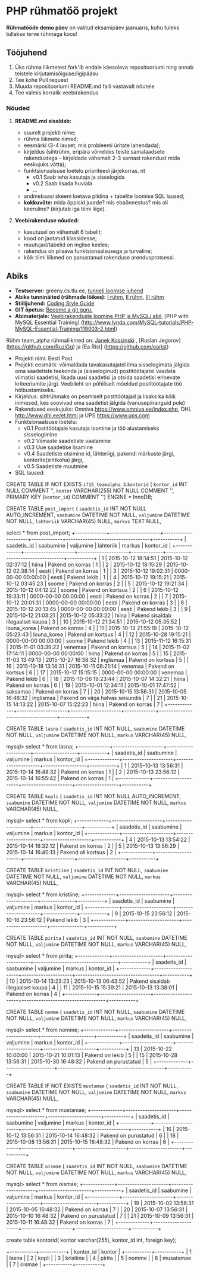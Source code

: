 # PHP rühmatöö projekt
**Rühmatööde demo päev** on valitud eksamipäev jaanuaris, kuhu tuleks tullakse terve rühmaga koos!

## Tööjuhend
1. Üks rühma liikmetest fork'ib endale käesoleva repositooriumi ning annab teistele kirjutamisõiguse/ligipääsu
1. Tee kohe Pull request
1. Muuda repositooriumi README.md faili vastavalt nõutele
1. Tee valmis korralik veebirakendus

### Nõuded

1. **README.md sisaldab:**
    * suurelt projekti nime;
    * rühma liikmete nimed;
    * eesmärki (3-4 lauset, mis probleemi üritate lahendada);
    * kirjeldus (sihtrühm, eripära võrreldes teiste samalaadsete rakendustega - kirjeldada vähemalt 2-3 sarnast rakendust mida eeskujuks võtta);
    * funktsionaalsuse loetelu prioriteedi järjekorras, nt
        * v0.1 Saab teha kasutaja ja sisselogida
        * v0.2 Saab lisada huviala
        * ...
    * andmebaasi skeem loetava pildina + tabelite loomise SQL laused;
    * **kokkuvõte:** mida õppisid juurde? mis ebaõnnestus? mis oli keeruline? (kirjutab iga tiimi liige).


2. **Veebirakenduse nõuded:**
    * kasutusel on vähemalt 6 tabelit;
    * kood on jaotatud klassidesse;
    * muutujad/tabelid on inglise keeles;
    * rakendus on piisava funktsionaalsusega ja turvaline;
    * kõik tiimi liikmed on panustanud rakenduse arendusprotsessi.

## Abiks
* **Testserver:** greeny.cs.tlu.ee, [tunneli loomise juhend](http://minitorn.tlu.ee/~jaagup/kool/java/kursused/09/veebipr/naited/greenytunnel/greenytunnel.pdf)
* **Abiks tunninäited (rühmade lõikes):** [I rühm](https://github.com/veebiprogrammeerimine-2015s?utf8=%E2%9C%93&query=-I-ruhm), [II rühm](https://github.com/veebiprogrammeerimine-2015s?utf8=%E2%9C%93&query=-II-ruhm), [III rühm](https://github.com/veebiprogrammeerimine-2015s?utf8=%E2%9C%93&query=-III-ruhm)
* **Stiilijuhend:** [Coding Style Guide](http://www.php-fig.org/psr/psr-2/)
* **GIT õpetus:** [Become a git guru.](https://www.atlassian.com/git/tutorials/)
* **Abimaterjale:** [Veebirakenduste loomine PHP ja MySQLi abil](http://minitorn.tlu.ee/~jaagup/kool/java/loeng/veebipr/veebipr1.pdf), [PHP with MySQL Essential Training] (http://www.lynda.com/MySQL-tutorials/PHP-MySQL-Essential-Training/119003-2.html)

>>>>>>>>>>>>>>>>>>>>>>>>>>>>>>

Rühm team_alpha rühmaliikmed on: [Janek Kossinski](https://github.com/janekos) , [Ruslan Jegorov] (https://github.com/RuziGg) ja [Ea Rist] (https://github.com/earist)
- Projekti nimi: Eesti Post
- Projekti eesmärk: võimaldada tavakasutajatel ilma sisselogimata jälgida oma saadetiste teekonda ja (sisseloginud) postitöötajatel 
vaadata viimatisi saadetisi, lisada uusi saadetisi ja otsida saadetisi erinevate kriteeriumite järgi. Veebileht on põhiliselt
mõeldud postitöötajate töö hõlbustamiseks. 
- Kirjeldus: sihtrühmaks on peamiselt postitöötajad ja lisaks ka kõik inimesed, kes soovivad oma saadetist jälgida (vanusepiiranguid pole)
- Rakendused eeskujuks: Omniva https://www.omniva.ee/index.php, DHL http://www.dhl.ee/et.html ja UPS https://www.ups.com 
- Funktsionaalsuse loetelu:
	* v0.1 Postitöötajale kasutaja loomine ja töö alustamiseks sisselogimine
	* v0.2 Viimaste saadetiste vaatamine
	* v0.3 Uue saadetise lisamine
	* v0.4 Saadetiste otsimine id, lähteriigi, pakendi märkuste järgi, kontorite(sihtkoha) järgi, 
	* v0.5 Saadetiste muutmine
- SQL laused:

CREATE TABLE IF NOT EXISTS `if15_teamalpha_3`.`kontorid` (
  `kontor_id` INT NULL COMMENT '',
  `kontor` VARCHAR(255) NOT NULL COMMENT '',
  PRIMARY KEY (`kontor_id`)  COMMENT '')
ENGINE = InnoDB;


CREATE TABLE `post_import` (
  `saadetis_id` INT NOT NULL AUTO_INCREMENT,
  `saabumine` DATETIME NOT NULL,
  `valjumine` DATETIME NOT NULL,
  `lahteriik` VARCHAR(45) NULL,
  `markus` TEXT NULL,
  
select * from post_import;
+-------------+---------------------+---------------------+-------------+-----------------------------------+-----------+
| saadetis_id | saabumine           | valjumine           | lahteriik   | markus                            | kontor_id |
+-------------+---------------------+---------------------+-------------+-----------------------------------+-----------+
|           1 | 2015-10-12 18:14:51 | 2015-10-12 02:37:12 | hiina       | Pakend on korras                  |         1 |
|           2 | 2015-10-12 18:15:29 | 2015-10-12 02:38:14 | eesti       | Pakend on korras                  |         1 |
|           3 | 2015-10-12 19:02:31 | 0000-00-00 00:00:00 | eesti       | Pakend lekib                      |         1 |
|           4 | 2015-10-12 19:15:21 | 2015-10-12 03:45:23 | soome       | Pakend on korras                  |         2 |
|           5 | 2015-10-12 19:21:34 | 2015-10-12 04:12:22 | soome       | Pakend on kortsus                 |         2 |
|           6 | 2015-10-12 19:33:11 | 0000-00-00 00:00:00 | eesti       | Pakend on korras                  |         2 |
|           7 | 2015-10-12 20:01:31 | 0000-00-00 00:00:00 | eesti       | Pakend on korras                  |         3 |
|           8 | 2015-10-12 20:13:45 | 0000-00-00 00:00:00 | eesti       | Pakend lekib                      |         3 |
|           9 | 2015-10-12 21:03:21 | 2015-10-12 05:33:22 | hiina       | Pakend sisaldab illegaalset kaupa |         3 |
|          10 | 2015-10-12 21:34:51 | 2015-10-12 05:35:52 | louna_korea | Pakend on korras                  |         4 |
|          11 | 2015-10-12 21:55:19 | 2015-10-12 05:23:43 | louna_korea | Pakend on kortsus                 |         4 |
|          12 | 2015-10-28 19:15:21 | 0000-00-00 00:00:00 | soome       | Pakend lekib                      |         4 |
|          13 | 2015-11-12 16:15:31 | 2015-11-01 03:39:22 | venemaa     | Pakend on kortsus                 |         5 |
|          14 | 2015-11-02 17:14:11 | 0000-00-00 00:00:00 | hiina       | Pakend on korras                  |         5 |
|          15 | 2015-11-03 13:49:13 | 2015-10-27 16:38:32 | inglismaa   | Pakend on kortsus                 |         5 |
|          16 | 2015-10-18 13:14:31 | 2015-10-11 08:21:14 | venemaa     | Pakend on kortsus                 |         6 |
|          17 | 2015-10-17 15:15:15 | 0000-00-00 00:00:00 | venemaa     | Pakend lekib                      |         6 |
|          18 | 2015-10-06 19:23:44 | 2015-10-07 14:32:21 | hiina       | Pakend on korras                  |         6 |
|          19 | 2015-10-01 12:34:11 | 2015-10-01 17:47:52 | saksamaa    | Pakend on korras                  |         7 |
|          20 | 2015-10-15 13:56:31 | 2015-10-05 16:48:32 | inglismaa   | Pakend on väga halvas seisundis   |         7 |
|          21 | 2015-10-15 14:13:22 | 2015-10-07 15:22:23 | hiina       | Pakend on korras                  |         7 |
+-------------+---------------------+---------------------+-------------+-----------------------------------+-----------+

CREATE TABLE `lasna` (
  `saadetis_id` INT NOT NULL,
  `saabumine` DATETIME NOT NULL,
  `valjumine` DATETIME NOT NULL,
  `markus` VARCHAR(45) NULL,
  
  mysql> select * from lasna;
+-------------+---------------------+---------------------+------------------+-----------+
| saadetis_id | saabumine           | valjumine           | markus           | kontor_id |
+-------------+---------------------+---------------------+------------------+-----------+
|           1 | 2015-10-13 13:56:31 | 2015-10-14 16:48:32 | Pakend on korras |         1 |
|           2 | 2015-10-13 23:56:12 | 2015-10-14 16:55:42 | Pakend on korras |         1 |
+-------------+---------------------+---------------------+------------------+-----------+


CREATE TABLE `kopli` (
  `saadetis_id` INT NOT NULL AUTO_INCREMENT,
  `saabumine` DATETIME NOT NULL,
  `valjumine` DATETIME NOT NULL,
  `markus` VARCHAR(45) NULL,
  
  mysql> select * from kopli;
+-------------+---------------------+---------------------+--------------------+-----------+
| saadetis_id | saabumine           | valjumine           | markus             | kontor_id |
+-------------+---------------------+---------------------+--------------------+-----------+
|           4 | 2015-10-13 13:54:22 | 2015-10-14 16:32:12 | Pakend on korras   |         2 |
|           5 | 2015-10-13 13:56:29 | 2015-10-14 16:40:13 | Pakend oli kortsus |         2 |
+-------------+---------------------+---------------------+--------------------+-----------+



CREATE TABLE `kristiine` (
  `saadetis_id` INT NOT NULL,
  `saabumine` DATETIME NOT NULL,
  `valjumine` DATETIME NOT NULL,
  `markus` VARCHAR(45) NULL,
  
  mysql> select * from kristiine;
+-------------+---------------------+---------------------+--------------+-----------+
| saadetis_id | saabumine           | valjumine           | markus       | kontor_id |
+-------------+---------------------+---------------------+--------------+-----------+
|           9 | 2015-10-15 23:56:12 | 2015-10-16 23:56:12 | Pakend lekib |         3 |
+-------------+---------------------+---------------------+--------------+-----------+



CREATE TABLE `pirita` (
  `saadetis_id` INT NOT NULL,
  `saabumine` DATETIME NOT NULL,
  `valjumine` DATETIME NOT NULL,
  `markus` VARCHAR(45) NULL,
  
  mysql> select * from pirita;
+-------------+---------------------+---------------------+-----------------------------------+-----------+
| saadetis_id | saabumine           | valjumine           | markus                            | kontor_id |
+-------------+---------------------+---------------------+-----------------------------------+-----------+
|          10 | 2015-10-14 13:23:23 | 2015-10-13 06:43:52 | Pakend sisaldab illegaalset kaupa |         4 |
|          11 | 2015-10-15 15:39:21 | 2015-10-13 13:38:01 | Pakend on korras                  |         4 |
+-------------+---------------------+---------------------+-----------------------------------+-----------+



CREATE TABLE `nomme` (
  `saadetis_id` INT NOT NULL,
  `saabumine` DATETIME NOT NULL,
  `valjumine` DATETIME NOT NULL,
  `markus` VARCHAR(45) NULL,
  
  mysql> select * from nomme;
+-------------+---------------------+---------------------+----------------------+-----------+
| saadetis_id | saabumine           | valjumine           | markus               | kontor_id |
+-------------+---------------------+---------------------+----------------------+-----------+
|          13 | 2015-10-22 10:00:00 | 2015-10-21 10:01:13 | Pakend on lekib      |         5 |
|          15 | 2015-10-28 13:56:31 | 2015-10-30 16:48:32 | Pakend on purustatud |         5 |
+-------------+---------------------+---------------------+----------------------+-----------+



CREATE TABLE IF NOT EXISTS `mustamae` (
  `saadetis_id` INT NOT NULL,
  `saabumine` DATETIME NOT NULL,
  `valjumine` DATETIME NOT NULL,
  `markus` VARCHAR(45) NULL,

  mysql> select * from mustamae;
+-------------+---------------------+---------------------+----------------------+-----------+
| saadetis_id | saabumine           | valjumine           | markus               | kontor_id |
+-------------+---------------------+---------------------+----------------------+-----------+
|          16 | 2015-10-12 13:56:31 | 2015-10-14 16:48:32 | Pakend on purustatud |         6 |
|          18 | 2015-10-08 13:56:31 | 2015-10-15 16:48:32 | Pakend on korras     |         6 |
+-------------+---------------------+---------------------+----------------------+-----------+


CREATE TABLE `oismae` (
  `saadetis_id` INT NOT NULL,
  `saabumine` DATETIME NOT NULL,
  `valjumine` DATETIME NOT NULL,
  `markus` VARCHAR(45) NULL,
  
  mysql> select * from oismae;
+-------------+---------------------+---------------------+----------------------+-----------+
| saadetis_id | saabumine           | valjumine           | markus               | kontor_id |
+-------------+---------------------+---------------------+----------------------+-----------+
|          19 | 2015-10-02 13:56:31 | 2015-10-05 16:48:32 | Pakend on korras     |         7 |
|          20 | 2015-10-07 13:56:31 | 2015-10-10 16:48:32 | Pakend on purustatud |         7 |
|          21 | 2015-10-09 13:56:31 | 2015-10-11 16:48:32 | Pakend on korras     |         7 |
+-------------+---------------------+---------------------+----------------------+-----------+


  create table kontorid(
  kontor varchar(255),
  kontor_id int,
  foreign key);
  
+-----------+-----------+
| kontor_id | kontor    |
+-----------+-----------+
|         1 | lasna     |
|         2 | kopli     |
|         3 | kristiine |
|         4 | pirita    |
|         5 | nomme     |
|         6 | musatamae |
|         7 | oismae    |
+-----------+-----------+


